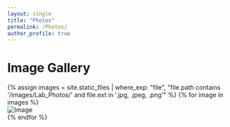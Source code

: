 ```yaml
---
layout: single
title: "Photos"
permalink: /Photos/
author_profile: true
---
```


# Image Gallery

<div class="gallery">
  {% assign images = site.static_files | where_exp: "file", "file.path contains '/images/Lab_Photos/' and file.ext in '.jpg, .jpeg, .png'" %}
  {% for image in images %}
    <div class="gallery-item">
      <img src="{{ image.path | relative_url }}" alt="Image">
    </div>
  {% endfor %}
</div>
